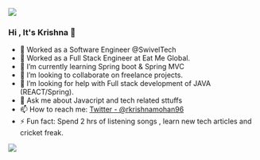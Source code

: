 ![](https://komarev.com/ghpvc/?username=programmer-krish)

### Hi , It's Krishna 👋

- 💬 Worked  as a Software Engineer @SwivelTech
- 🔭 Worked  as a  Full Stack Engineer at Eat Me Global.
- 🌱 I’m currently learning Spring boot & Spring MVC
- 👯 I’m looking to collaborate on  freelance projects.
- 🤔 I’m looking for help with Full stack development of JAVA (REACT/Spring).
- 💬 Ask me about Javacript and tech related sttuffs
- 📫 How to reach me: [Twitter - @rkrishnamohan96](https://twitter.com/rkrishnamohan96)
- ⚡ Fun fact: Spend 2 hrs of listening songs , learn new tech articles and cricket freak.

<img src="https://github-readme-stats.vercel.app/api?username=programmer-krish&&show_icons=true&title_color=ffffff&icon_color=bb2acf&text_color=daf7dc&bg_color=151515">


